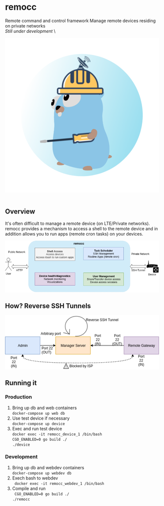 # remocc
Remote command and control framework
Manage remote devices residing on private networks \
*Still under development* \
<p align="center">
<img src="https://github.com/rraks/remocc/blob/master/docs/logo.png">
<img docs/logo.png >
</p>

## Overview
It's often difficult to manage a remote device (on LTE/Private networks). remocc provides 
a mechanism to access a shell to the remote device and in addition allows you to run apps (remote cron tasks) on your devices.
<p align="center">
<img src="https://github.com/rraks/remocc/blob/master/docs/overview.png">
</p>

## How? Reverse SSH Tunnels
<p align="center">
<img src="https://github.com/rraks/remocc/blob/master/docs/reverse.png" >
</p>


## Running it
### Production 
1. Bring up db and web containers \
`docker-compose up web db`
2. Use test device if necessary \
`docker-compose up device`
3. Exec and run test device \
`docker exec -it remocc_device_1 /bin/bash `\
`CGO_ENABLED=0 go build ./` \
`./device`

### Development
1. Bring up db and webdev containers \
`docker-compose up webdev db`
2. Exech bash to webdev  \
` docker exec -it remocc_webdev_1 /bin/bash`
3. Compile and run \
` CGO_ENABLED=0 go build ./` \
`./remocc`


